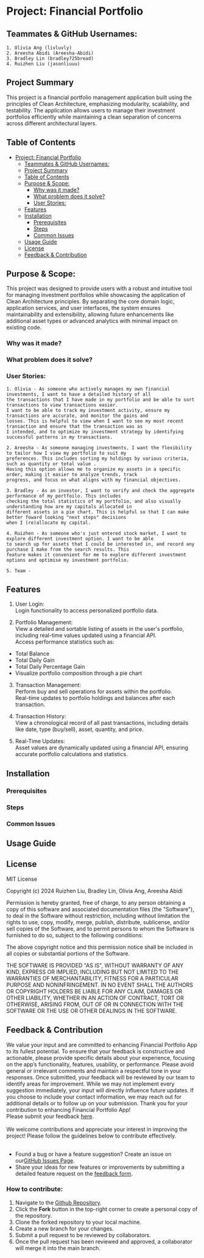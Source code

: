 # Project: Financial Portfolio


## Teammates & GitHub Usernames:

    1. Olivia Ang (livluvly)
    2. Areesha Abidi (Areesha-Abidi)
    3. Bradley Lin (bradley725bread)
    4. Ruizhen Liu (jasonliuuu)


## Project Summary
This project is a financial portfolio management application built using the principles of Clean Architecture, emphasizing modularity, scalability, and testability. The application allows users to manage their investment portfolios efficiently while maintaining a clean separation of concerns across different architectural layers.


## Table of Contents
<!-- TOC -->
* [Project: Financial Portfolio](#project-financial-portfolio)
  * [Teammates & GitHub Usernames:](#teammates--github-usernames)
  * [Project Summary](#project-summary)
  * [Table of Contents](#table-of-contents)
  * [Purpose & Scope:](#purpose--scope)
    * [Why was it made?](#why-was-it-made)
    * [What problem does it solve?](#what-problem-does-it-solve)
    * [User Stories:](#user-stories)
  * [Features](#features)
  * [Installation](#installation)
    * [Prerequisites](#prerequisites)
    * [Steps](#steps)
    * [Common Issues](#common-issues)
  * [Usage Guide](#usage-guide)
  * [License](#license)
  * [Feedback & Contribution](#feedback--contribution)
<!-- TOC -->

## Purpose & Scope:
This project was designed to provide users with a robust and intuitive tool for managing investment portfolios while showcasing the application of Clean Architecture principles. By separating the core domain logic, application services, and user interfaces, the system ensures maintainability and extensibility, allowing future enhancements like additional asset types or advanced analytics with minimal impact on existing code.

### Why was it made?
### What problem does it solve?
### User Stories:

    1. Olivia - As someone who actively manages my own financial investments, I want to have a detailed history of all 
    the transactions that I have made in my portfolio and be able to sort transactions to view transactions easier. 
    I want to be able to track my investment activity, ensure my transactions are accurate, and monitor the gains and 
    losses. This is helpful to view when I want to see my most recent transaction and ensure that the transaction was as
    I intended, and to optimize my investment strategy by identifying successful patterns in my transactions.

    2. Areesha - As someone managing investments, I want the flexibility to tailor how I view my portfolio to suit my 
    preferences. This includes sorting my holdings by various criteria, such as quantity or total value . 
    Having this option allows me to organize my assets in a specific order, making it easier to analyze trends, track 
    progress, and focus on what aligns with my financial objectives.

    3. Bradley - As an investor, I want to verify and check the aggregate performance of my portfoilo. This includes 
    checking the total statistics of my portfolio, and also visually understanding how are my capitals allocated in 
    different assets in a pie chart. This is helpful so that I can make better foward looking "next steps" decisions 
    when I (re)allocate my capital.

    4. Ruizhen - As someone who's just entered stock market, I want to explore different investment option. I want to be able 
    to search up for assets that I could be interested in, and record any purchase I make from the search results. This 
    feature makes it convenient for me to explore different investment options and optimise my investment portfolio. 

    5. Team - 


## Features
1. User Login:\
Login functionality to access personalized portfolio data.


2. Portfolio Management:\
View a detailed and sortable listing of assets in the user's portfolio, including real-time values updated using a financial API.\
Access performance statistics such as:
  - Total Balance 
  - Total Daily Gain 
  - Total Daily Percentage Gain 
  - Visualize portfolio composition through a pie chart


3. Transaction Management:\
Perform buy and sell operations for assets within the portfolio.\
Real-time updates to portfolio holdings and balances after each transaction.


4. Transaction History:\
View a chronological record of all past transactions, including details like date, type (buy/sell), asset, quantity, and price.


5. Real-Time Updates:\
Asset values are dynamically updated using a financial API, ensuring accurate portfolio calculations and statistics.

## Installation

### Prerequisites
### Steps
### Common Issues

## Usage Guide

## License
MIT License

Copyright (c) 2024 Ruizhen Liu, Bradley Lin, Olivia Ang, Areesha Abidi

Permission is hereby granted, free of charge, to any person obtaining a copy of this software and associated documentation files (the "Software"), to deal in the Software without restriction, including without limitation the rights to use, copy, modify, merge, publish, distribute, sublicense, and/or sell copies of the Software, and to permit persons to whom the Software is furnished to do so, subject to the following conditions:

The above copyright notice and this permission notice shall be included in all copies or substantial portions of the Software.

THE SOFTWARE IS PROVIDED "AS IS", WITHOUT WARRANTY OF ANY KIND, EXPRESS OR IMPLIED, INCLUDING BUT NOT LIMITED TO THE WARRANTIES OF MERCHANTABILITY, FITNESS FOR A PARTICULAR PURPOSE AND NONINFRINGEMENT. IN NO EVENT SHALL THE AUTHORS OR COPYRIGHT HOLDERS BE LIABLE FOR ANY CLAIM, DAMAGES OR OTHER LIABILITY, WHETHER IN AN ACTION OF CONTRACT, TORT OR OTHERWISE, ARISING FROM, OUT OF OR IN CONNECTION WITH THE SOFTWARE OR THE USE OR OTHER DEALINGS IN THE SOFTWARE.
## Feedback & Contribution
We value your input and are committed to enhancing Financial Portfolio App to its fullest potential. To ensure that your
feedback is constructive and actionable, please provide specific details about your experience, focusing on the app’s 
functionality, features, usability, or performance. Please avoid general or irrelevant comments and maintain a 
respectful tone in your responses. Once submitted, your feedback will be reviewed by our team to identify areas for 
improvement. While we may not implement every suggestion immediately, your input will directly influence future updates.
If you choose to include your contact information, we may reach out for additional details or to follow up on your 
submission. Thank you for your contribution to enhancing Financial Portfolio App!
<br>
Please submit your feedback [here](https://forms.gle/Kz13TQGAN2feM1Gs6).
<br>
<br>
We welcome contributions and appreciate your interest in improving the project! 
Please follow the guidelines below to contribute effectively.
<br>
<br>
- Found a bug or have a feature suggestion? Create an issue on our[GitHub Issues Page](https://github.com/livluvly/Financial-Portfolio/issues). 
- Share your ideas for new features or improvements by submitting a detailed feature request on the [feedback form](https://forms.gle/Kz13TQGAN2feM1Gs6).

### How to contribute:
1. Navigate to the [Github Repository](https://github.com/livluvly/Financial-Portfolio.git).
2. Click the **Fork** button in the top-right corner to create a personal copy of the repository.
3. Clone the forked repository to your local machine.
4. Create a new branch for your changes.
5. Submit a pull request to be reviewed by collaborators.
6. Once the pull request has been reviewed and approved, a collaborator will merge it into the main branch.